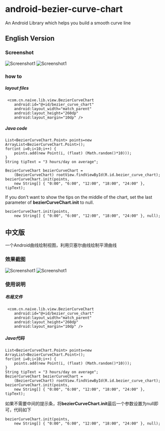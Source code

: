 android-bezier-curve-chart
==========================

An Android Library which helps you build a smooth curve line
## English Version
### Screenshot
![Screenshot1](./Screenshot/Screenshot_2014-08-12-11-45-40.png)
![Screenshot1](./Screenshot/Screenshot_2014-08-12-11-50-51.png)

### how to
##### layout files
	 <com.cn.naive.lib.view.BezierCurveChart
        android:id="@+id/bezier_curve_chart"
        android:layout_width="match_parent"
        android:layout_height="260dp"
        android:layout_margin="10dp" />
        
##### Java code
	List<BezierCurveChart.Point> points=new ArrayList<BezierCurveChart.Point>();
	for(int i=0;i<10;i++) {
		points.add(new Point(i, (float) (Math.random()*10)));
	}
	String tipText = "3 hours/day on average";
			
	BezierCurveChart bezierCurveChart = 
		(BezierCurveChart) rootView.findViewById(R.id.bezier_curve_chart);
	bezierCurveChart.init(points, 
		new String[] { "0:00", "6:00", "12:00", "18:00", "24:00" }, tipText);
		
If you don't want to show the tips on the middle of the chart, set the last parameter of **bezierCurveChart.init** to null.

	bezierCurveChart.init(points, 
		new String[] { "0:00", "6:00", "12:00", "18:00", "24:00" }, null);
## 中文版

一个Android曲线绘制视图，利用贝塞尔曲线绘制平滑曲线

### 效果截图
![Screenshot1](./Screenshot/Screenshot_2014-08-12-11-46-26.png)
![Screenshot1](./Screenshot/Screenshot_2014-08-12-11-50-51.png)

### 使用说明
##### 布局文件
	 <com.cn.naive.lib.view.BezierCurveChart
        android:id="@+id/bezier_curve_chart"
        android:layout_width="match_parent"
        android:layout_height="260dp"
        android:layout_margin="10dp" />
        
##### Java代码
	List<BezierCurveChart.Point> points=new ArrayList<BezierCurveChart.Point>();
	for(int i=0;i<10;i++) {
		points.add(new Point(i, (float) (Math.random()*10)));
	}
	String tipText = "3 hours/day on average";		
	BezierCurveChart bezierCurveChart = 
		(BezierCurveChart) rootView.findViewById(R.id.bezier_curve_chart);
	bezierCurveChart.init(points, 
		new String[] { "0:00", "6:00", "12:00", "18:00", "24:00" }, tipText);
		
如果不需要中间的提示条，将**bezierCurveChart.init**最后一个参数设置为null即可，代码如下

	bezierCurveChart.init(points, 
		new String[] { "0:00", "6:00", "12:00", "18:00", "24:00" }, null);
		
